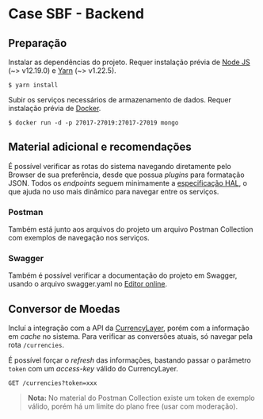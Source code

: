 # Case SBF - Backend

## Preparação

Instalar as dependências do projeto.
Requer instalação prévia de [Node JS](https://nodejs.org/en/download/) (\~> v12.19.0) e
[Yarn](https://classic.yarnpkg.com/en/docs/install/) (\~> v1.22.5).

```shell
$ yarn install
```

Subir os serviços necessários de armazenamento de dados.
Requer instalação prévia de [Docker](https://docs.docker.com/engine/install/).

```shell
$ docker run -d -p 27017-27019:27017-27019 mongo
```

## Material adicional e recomendações

É possível verificar as rotas do sistema navegando diretamente pelo Browser de sua
preferência, desde que possua _plugins_ para formatação JSON. Todos os _endpoints_
seguem minimamente a [especificação HAL](http://stateless.co/hal_specification.html),
o que ajuda no uso mais dinâmico para navegar entre os serviços.

### Postman

Também está junto aos arquivos do projeto um arquivo Postman Collection com exemplos
de navegação nos serviços.

### Swagger

Também é possível verificar a documentação do projeto em Swagger, usando o arquivo
swagger.yaml no [Editor online](https://editor.swagger.io/).

## Conversor de Moedas

Incluí a integração com a API da [CurrencyLayer](https://currencylayer.com/), porém com
a informação em _cache_ no sistema. Para verificar as conversões atuais, só navegar pela
rota `/currencies`.

É possível forçar o _refresh_ das informações, bastando passar o parâmetro `token` com
um _access-key_ válido do CurrencyLayer.

```http
GET /currencies?token=xxx
```

> **Nota:** No material do Postman Collection existe um token de exemplo válido, porém há
> um limite do plano free (usar com moderação).
